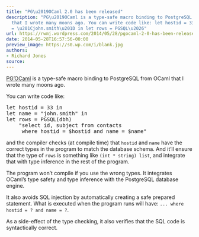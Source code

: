 ```yaml
---
title: "PG\u2019OCaml 2.0 has been released"
description: "PG\u2019OCaml is a type-safe macro binding to PostgreSQL from OCaml
  that I wrote many moons ago. You can write code like: let hostid = 33 in let name
  = \u201Cjohn.smith\u201D in let rows = PGSQL\u2026"
url: https://rwmj.wordpress.com/2014/05/28/pgocaml-2-0-has-been-released/
date: 2014-05-28T16:57:56-00:00
preview_image: https://s0.wp.com/i/blank.jpg
authors:
- Richard Jones
source:
---
```


<p><a href="http://pgocaml.forge.ocamlcore.org/">PG&rsquo;OCaml</a> is a type-safe macro binding to PostgreSQL from OCaml that I wrote many moons ago.</p>
<p>You can write code like:</p>
<pre>
let hostid = 33 in
let name = &quot;john.smith&quot; in
let rows = PGSQL(dbh)
    &quot;select id, subject from contacts
     where hostid = $hostid and name = $name&quot;
</pre>
<p>and the compiler checks (at compile time) that <code>hostid</code> and <code>name</code> have the correct types in the program to match the database schema.  And it&rsquo;ll ensure that the type of <code>rows</code> is something like <code>(int * string) list</code>, and integrate that with type inference in the rest of the program.</p>
<p>The program won&rsquo;t compile if you use the wrong types.  It integrates OCaml&rsquo;s type safety and type inference with the PostgreSQL database engine.</p>
<p>It also avoids SQL injection by automatically creating a safe prepared statement.  What is executed when the program runs will have: <code>... where hostid = ? and name = ?</code>.</p>
<p>As a side-effect of the type checking, it also verifies that the SQL code is syntactically correct.</p>

